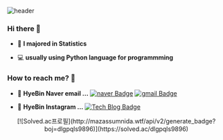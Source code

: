 ![header](https://capsule-render.vercel.app/api?type=Waving&color=gradient&height=300&section=header&text=HyeBinLee&fontSize=90&animation=fadeIn)
### Hi there 👋   
 - :green_book:  **I majored in Statistics**

 - 💻   **usually using Python language for programmming**    


### How to reach me? 🤔

- :e-mail:  **HyeBin Naver email ...** [![naver Badge](https://img.shields.io/badge/Naver-Green?style=flat-square&logo=Naver&logoColor=white&link=mailto:dlgpqls98@naver.com)](mailto:dlgpqls98@naver.com)
[![gmail Badge](https://img.shields.io/badge/Gmail-red?style=flat-square&logo=Naver&logoColor=white&link=mailto:gpqls9896@gmail.com)](mailto:gpqls9896@gmail.com)

- 📒  **HyeBin Instagram ...** [![Tech Blog Badge](http://img.shields.io/badge/-Instagram%20blog-pink?style=flat-square&logo=Instagram&logoColor=white&link=https://www.instagram.com/)](https://www.instagram.com/)


<div align="center"> [![Solved.ac프로필](http://mazassumnida.wtf/api/v2/generate_badge?boj=dlgpqls9896)](https://solved.ac/dlgpqls9896)



